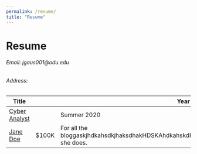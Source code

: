 ```yaml
---
permalink: /resume/
title: "Resume"
---
```

<h1> Resume </h1>
<h6> Email: jgaus001@odu.edu </h6>
<h6> Address: </h6>


<table>
  <thead>
    <tr>
      <th>Title</th>
      <th>&nbsp;</th>
      <th>Year</th>
    </tr>
  </thead>
  <tbody>
    <tr>
      <td><a href="#">Cyber Analyst</a></td>
      <td></td>
      <td>Summer 2020</td>
    </tr>
    <tr>
      <td><a href="#">Jane Doe</a></td>
      <td>$100K</td>
      <td>For all the bloggaskjhdkahsdkjhaksdhakHDSKAhdkahskdHAskdhkasdhKASHDKASHDKAHSkdhking she does.</td>
    </tr>
  </tbody>
</table>
